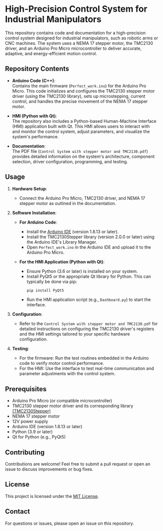 # High-Precision Control System for Industrial Manipulators

This repository contains code and documentation for a high-precision control system designed for industrial manipulators, such as robotic arms or CNC machines. The system uses a NEMA 17 stepper motor, the TMC2130 driver, and an Arduino Pro Micro microcontroller to deliver accurate, adaptive, and energy-efficient motion control.

## Repository Contents

- **Arduino Code (C++)**:  
  Contains the main firmware (`Perfect_work.ino`) for the Arduino Pro Micro. This code initializes and configures the TMC2130 stepper motor driver (using the TMC2130 library), sets up microstepping, current control, and handles the precise movement of the NEMA 17 stepper motor.

- **HMI (Python with Qt)**:  
  The repository also includes a Python-based Human-Machine Interface (HMI) application built with Qt. This HMI allows users to interact with and monitor the control system, adjust parameters, and visualize the system's performance.

- **Documentation**:  
  The PDF file (`Control System with stepper motor and TMC2130.pdf`) provides detailed information on the system's architecture, component selection, driver configuration, programming, and testing.

## Usage

1. **Hardware Setup**:
   - Connect the Arduino Pro Micro, TMC2130 driver, and NEMA 17 stepper motor as outlined in the documentation.

2. **Software Installation**:

   - **For Arduino Code**:
     - Install the [Arduino IDE](https://www.arduino.cc/en/software) (version 1.8.13 or later).
     - Install the TMC2130Stepper library (version 2.0.0 or later) using the Arduino IDE's Library Manager.
     - Open `Perfect_work.ino` in the Arduino IDE and upload it to the Arduino Pro Micro.

   - **For the HMI Application (Python with Qt)**:
     - Ensure Python (3.6 or later) is installed on your system.
     - Install PyQt5 or the appropriate Qt library for Python. This can typically be done via pip:
       ```bash
       pip install PyQt5
       ```
     - Run the HMI application script (e.g., `Dashboard.py`) to start the interface.

3. **Configuration**:
   - Refer to the `Control System with stepper motor and TMC2130.pdf` for detailed instructions on configuring the TMC2130 driver's registers and the HMI settings tailored to your specific hardware configuration.

4. **Testing**:
   - For the firmware: Run the test routines embedded in the Arduino code to verify motor control performance.
   - For the HMI: Use the interface to test real-time communication and parameter adjustments with the control system.

## Prerequisites

- Arduino Pro Micro (or compatible microcontroller)
- TMC2130 stepper motor driver and its corresponding library [(TMC2130Stepper)](https://www.analog.com/media/en/technical-documentation/data-sheets/TMC2130_datasheet_rev1.15.pdf)
- NEMA 17 stepper motor
- 12V power supply
- Arduino IDE (version 1.8.13 or later)
- Python (3.9 or later)
- Qt for Python (e.g., PyQt5)

## Contributing

Contributions are welcome! Feel free to submit a pull request or open an issue to discuss improvements or bug fixes.

## License

This project is licensed under the [MIT License](LICENSE).

## Contact

For questions or issues, please open an issue on this repository.
